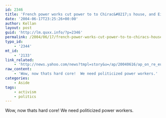 ```yaml
---
id: 2346
title: 'French power works cut power to to Chirac&#8217;s house, and Eiffel Tower'
date: '2004-06-17T23:25:26+00:00'
author: Kellan
layout: post
guid: 'http://lm.quxx.info/?p=2346'
permalink: /2004/06/17/french-power-works-cut-power-to-to-chiracs-house-and-eiffel-tower/
typo_id:
    - '2344'
mt_id:
    - '2133'
link_related:
    - 'http://news.yahoo.com/news?tmpl=story&u=/ap/20040616/ap_on_re_eu/france_power_protests_2'
raw_content:
    - 'Wow, now thats hard core!  We need politicized power workers.'
categories:
    - Aside
tags:
    - activism
    - politics
---
```


Wow, now thats hard core! We need politicized power workers.